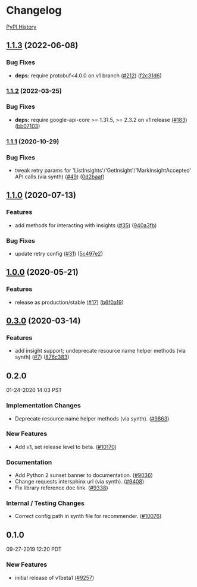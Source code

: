 # Changelog

[PyPI History][1]

[1]: https://pypi.org/project/google-cloud-recommender/#history

## [1.1.3](https://github.com/googleapis/python-recommender/compare/v1.1.2...v1.1.3) (2022-06-08)


### Bug Fixes

* **deps:** require protobuf<4.0.0 on v1 branch ([#212](https://github.com/googleapis/python-recommender/issues/212)) ([f2c31d6](https://github.com/googleapis/python-recommender/commit/f2c31d6202fb86bb25212f3e3d4e7287eec766da))

### [1.1.2](https://github.com/googleapis/python-recommender/compare/v1.1.1...v1.1.2) (2022-03-25)


### Bug Fixes

* **deps:** require google-api-core >= 1.31.5, >= 2.3.2 on v1 release ([#183](https://github.com/googleapis/python-recommender/issues/183)) ([bb07103](https://github.com/googleapis/python-recommender/commit/bb071039cbf27455dd5f4333b853942c3f4ebe34))

### [1.1.1](https://www.github.com/googleapis/python-recommender/compare/v1.1.0...v1.1.1) (2020-10-29)


### Bug Fixes

* tweak retry params for 'ListInsights'/'GetInsight'/'MarkInsightAccepted' API calls (via synth) ([#49](https://www.github.com/googleapis/python-recommender/issues/49)) ([0d2baaf](https://www.github.com/googleapis/python-recommender/commit/0d2baaf9e0d05897b4ea380510d3d899638cb45d))

## [1.1.0](https://www.github.com/googleapis/python-recommender/compare/v1.0.0...v1.1.0) (2020-07-13)


### Features

* add methods for interacting with insights ([#35](https://www.github.com/googleapis/python-recommender/issues/35)) ([940a3fb](https://www.github.com/googleapis/python-recommender/commit/940a3fb01013865c836bfb55397c25284004a7ad))


### Bug Fixes

* update retry config ([#31](https://www.github.com/googleapis/python-recommender/issues/31)) ([5c497e2](https://www.github.com/googleapis/python-recommender/commit/5c497e29d65d288a4b8b24a7b5aa487a5804e880))

## [1.0.0](https://www.github.com/googleapis/python-recommender/compare/v0.3.0...v1.0.0) (2020-05-21)


### Features

* release as production/stable ([#17](https://www.github.com/googleapis/python-recommender/issues/17)) ([b6f0a19](https://www.github.com/googleapis/python-recommender/commit/b6f0a1972df2d0eb49580e152f47b2d13ea1c53c))

## [0.3.0](https://www.github.com/googleapis/python-recommender/compare/v0.2.0...v0.3.0) (2020-03-14)


### Features

* add insight support; undeprecate resource name helper methods (via synth) ([#7](https://www.github.com/googleapis/python-recommender/issues/7)) ([876c383](https://www.github.com/googleapis/python-recommender/commit/876c383afed9a2384d9ef361b4054c381ab9a23b))

## 0.2.0

01-24-2020 14:03 PST

### Implementation Changes
- Deprecate resource name helper methods (via synth).  ([#9863](https://github.com/googleapis/google-cloud-python/pull/9863))

### New Features
- Add v1, set release level to beta. ([#10170](https://github.com/googleapis/google-cloud-python/pull/10170))

### Documentation
- Add Python 2 sunset banner to documentation. ([#9036](https://github.com/googleapis/google-cloud-python/pull/9036))
- Change requests intersphinx url (via synth). ([#9408](https://github.com/googleapis/google-cloud-python/pull/9408))
- Fix library reference doc link. ([#9338](https://github.com/googleapis/google-cloud-python/pull/9338))

### Internal / Testing Changes
- Correct config path in synth file for recommender. ([#10076](https://github.com/googleapis/google-cloud-python/pull/10076))

## 0.1.0

09-27-2019 12:20 PDT

### New Features
- initial release of v1beta1 ([#9257](https://github.com/googleapis/google-cloud-python/pull/9257))
